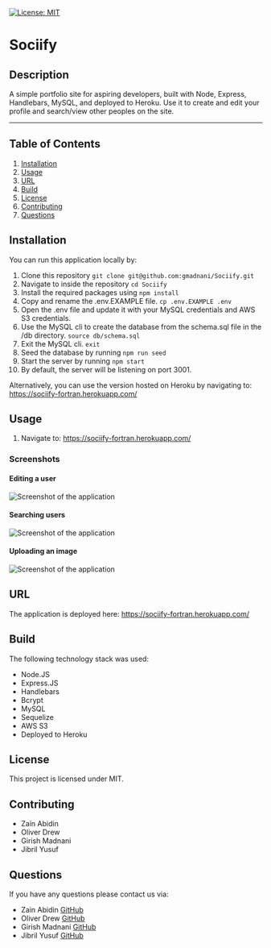 [![License: MIT](https://img.shields.io/badge/License-MIT-yellow.svg)](https://opensource.org/licenses/MIT)

# Sociify

## Description

A simple portfolio site for aspiring developers, built with Node, Express, Handlebars, MySQL, and deployed to Heroku.
Use it to create and edit your profile and search/view other peoples on the site.

---

## Table of Contents

1. [Installation](#installation)
2. [Usage](#usage)
3. [URL](#url)
4. [Build](#build)
5. [License](#license)
6. [Contributing](#contributing)
7. [Questions](#questions)

## Installation

You can run this application locally by:

1. Clone this repository `git clone git@github.com:gmadnani/Sociify.git`
2. Navigate to inside the repository `cd Sociify`
3. Install the required packages using `npm install`
4. Copy and rename the .env.EXAMPLE file. `cp .env.EXAMPLE .env`
5. Open the .env file and update it with your MySQL credentials and AWS S3 credentials.
6. Use the MySQL cli to create the database from the schema.sql file in the /db directory. `source db/schema.sql`
7. Exit the MySQL cli. `exit`
8. Seed the database by running `npm run seed`
9. Start the server by running `npm start`
10. By default, the server will be listening on port 3001.

Alternatively, you can use the version hosted on Heroku by navigating to: https://sociify-fortran.herokuapp.com/

## Usage

1. Navigate to: https://sociify-fortran.herokuapp.com/

### Screenshots

#### Editing a user

![Screenshot of the application](/assets/img/edit-user.gif)

#### Searching users

![Screenshot of the application](/assets/img/search-users.gif)

#### Uploading an image

![Screenshot of the application](/assets/img/upload-image.gif)

## URL

The application is deployed here: https://sociify-fortran.herokuapp.com/

## Build

The following technology stack was used:

- Node.JS
- Express.JS
- Handlebars
- Bcrypt
- MySQL
- Sequelize
- AWS S3
- Deployed to Heroku

## License

This project is licensed under MIT.

## Contributing

- Zain Abidin
- Oliver Drew
- Girish Madnani
- Jibril Yusuf

## Questions

If you have any questions please contact us via:

- Zain Abidin [GitHub](https://github.com/zainuabidin)
- Oliver Drew [GitHub](https://github.com/oli-drew)
- Girish Madnani [GitHub](https://github.com/gmadnani)
- Jibril Yusuf [GitHub](https://github.com/jibril12303)
